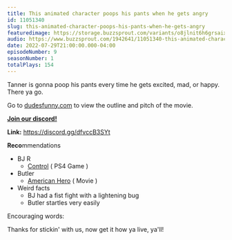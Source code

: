 ```yaml
---
title: This animated character poops his pants when he gets angry
id: 11051340
slug: this-animated-character-poops-his-pants-when-he-gets-angry
featuredimage: https://storage.buzzsprout.com/variants/o8jlnit6h6grsaix3s6v6cr4dlbq/60854458c4d1acdf4e1c2f79c4137142d85d78e379bdafbd69bd34c85f5819ad.jpg
audio: https://www.buzzsprout.com/1942641/11051340-this-animated-character-poops-his-pants-when-he-gets-angry.mp3
date: 2022-07-29T21:00:00.000-04:00
episodeNumber: 9
seasonNumber: 1
totalPlays: 154
---
```

Tanner is gonna poop his pants every time he gets excited, mad, or happy. There ya go.  
  
Go to [dudesfunny.com](https://www.dudesfunny.com/) to view the outline and pitch of the movie.

[**Join our discord!**](https://discord.gg/dfvccB3SYt)

**Link:** <https://discord.gg/dfvccB3SYt>

**Reco**mmendations

* BJ R  
   * [Control](https://store.playstation.com/en-us/product/UP4040-CUSA11461%5F00-CONTROLPREORDER1) ( PS4 Game )
* Butler  
   * [American Hero](https://tubitv.com/movies/514713/american-hero) ( Movie )
* Weird facts  
   * BJ had a fist fight with a lightening bug  
   * Butler startles very easily

Encouraging words:

Thanks for stickin' with us, now get it how ya live, ya'll!